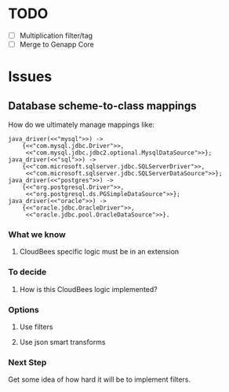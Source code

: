 # TODO

- [ ] Multiplication filter/tag
- [ ] Merge to Genapp Core

# Issues

## Database scheme-to-class mappings

How do we ultimately manage mappings like:

```
java_driver(<<"mysql">>) ->
    {<<"com.mysql.jdbc.Driver">>,
     <<"com.mysql.jdbc.jdbc2.optional.MysqlDataSource">>};
java_driver(<<"sql">>) ->
    {<<"com.microsoft.sqlserver.jdbc.SQLServerDriver">>,
     <<"com.microsoft.sqlserver.jdbc.SQLServerDataSource">>};
java_driver(<<"postgres">>) ->
    {<<"org.postgresql.Driver">>,
     <<"org.postgresql.ds.PGSimpleDataSource">>};
java_driver(<<"oracle">>) ->
    {<<"oracle.jdbc.OracleDriver">>,
     <<"oracle.jdbc.pool.OracleDataSource">>}.
```

### What we know

1. CloudBees specific logic must be in an extension

### To decide

1. How is this CloudBees logic implemented?

### Options

1. Use filters

2. Use json smart transforms

### Next Step

Get some idea of how hard it will be to implement filters.

